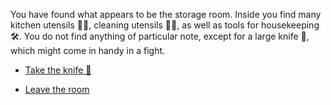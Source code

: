 You have found what appears to be the storage room. Inside you find many kitchen utensils 🥄🍴, cleaning utensils 🧼🧹, as well as tools for housekeeping 🛠. You do not find anything of particular note, except for a large knife 🔪, which might come in handy in a fight. 

- [Take the knife 🔪](5-AB.md)

- [Leave the room](3-A.md)